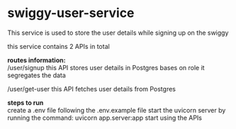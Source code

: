 # swiggy-user-service

This service is used to store the user details while signing up on the swiggy

this service contains 2 APIs in total

**routes information:**
<br/>
/user/signup
this API stores user details in Postgres
bases on role it segregates the data

/user/get-user
this API fetches user details from Postgres


**steps to run**
<br/>
create a .env file following the .env.example file
start the uvicorn server by running the command: uvicorn app.server:app
start using the APIs
